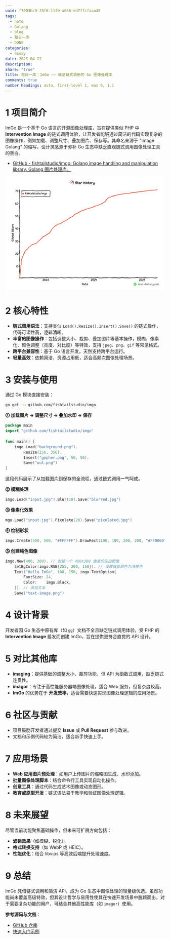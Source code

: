 ```yaml
---
uuid: f7003bc0-23f6-11f0-a666-ed7ffcfaaa45
tags:
  - note
  - Golang
  - blog
  - 每日一库
  - DONE
categories:
  - essay
date: 2025-04-27
description: 
share: "true"
title: 每日一库：ImGo —— 简洁链式调用的 Go 图像处理库
comments: true
number headings: auto, first-level 1, max 6, 1.1
---
```


# 1 项目简介

ImGo 是一个基于 Go 语言的开源图像处理库，旨在提供类似 PHP 中 **Intervention Image** 的链式调用体验，让开发者能够通过简洁的代码实现复杂的图像操作，例如加载、调整尺寸、叠加图片、保存等。其命名来源于 "Image Golang" 的缩写，设计灵感源于弥补 Go 生态中缺乏直观链式调用图像处理工具的空白。

- [GitHub - fishtailstudio/imgo: Golang image handling and manipulation library. Golang 图片处理库。](https://github.com/fishtailstudio/imgo)

![](assets/images/IMG-8D84F9E08F0EC078A40C254481A8510A.png)

# 2 核心特性

- **链式调用语法**：支持类似 `Load().Resize().Insert().Save()` 的链式操作，代码可读性高，逻辑清晰。
- **丰富的图像操作**：包括调整大小、裁剪、叠加图片等基本操作，模糊、像素化、颜色调整（亮度、对比度）等特效，支持 `jpeg`、`png`、`gif` 等常见格式。
- **跨平台兼容性**：基于 Go 语言开发，天然支持跨平台运行。
- **轻量高效**：依赖简洁，资源占用低，适合高频次图像处理场景。

# 3 安装与使用

通过 Go 模块直接安装：

```bash
go get -u github.com/fishtailstudio/imgo
```


**⓵ 加载图片 → 调整尺寸 → 叠加水印 → 保存**

```go
package main
import "github.com/fishtailstudio/imgo"

func main() {
    imgo.Load("background.png").
        Resize(250, 350).
        Insert("gopher.png", 50, 50).
        Save("out.png")
}
```

这段代码展示了从加载图片到保存的全流程，通过链式调用一气呵成。

**⓶ 模糊处理** 

```go
imgo.Load("input.jpg").Blur(10).Save("blurred.jpg")
```


**⓷ 像素化效果​**​

```go
mgo.Load("input.jpg").Pixelate(20).Save("pixelated.jpg")
```

​**​⓸ 绘制形状​**​

```go
imgo.Create(500, 500, "#FFFFFF").DrawRect(100, 100, 200, 200, "#FF0000").Save("rect.png")
```

**⓹ 创建纯色图像**

```go
imgo.New(400, 300). // 创建一个 400x300 像素的空白图像
    SetBgColor(imgo.RGB{255, 200, 150}). // 设置背景颜色为浅橙色
    Text("Hello ImGo", 100, 150, imgo.TextOption{
        FontSize: 24,
        Color:    imgo.Black,
    }). // 添加文本
    Save("text-image.png")
```

# 4 设计背景

开发者因 Go 生态中原有库（如 `gg`）文档不全且缺乏链式调用体验，受 PHP 的 **Intervention Image** 启发而创建 ImGo，旨在提供更符合直觉的 API 设计。

# 5 对比其他库

- **imaging**：提供基础的调整大小、裁剪功能，但 API 为函数式调用，缺乏链式连贯性。
- **imagor**：专注于高性能服务器端图像处理，适合 Web 服务，但复杂度较高。
- **ImGo** 的优势在于 **开发效率**，适合需要快速实现图像处理逻辑的应用场景。

# 6 社区与贡献

- 项目鼓励开发者通过提交 **Issue** 或 **Pull Request** 参与改进。
- 文档和示例代码较为简洁，适合新手快速上手。

# 7 应用场景

- **Web 应用图片预处理**：如用户上传图片的缩略图生成、水印添加。
- **批量图像处理脚本**：结合命令行工具实现自动化操作。
- ​**​创意工具​**​：通过代码生成艺术图像或动态图形。
- **教育或原型开发**：链式语法易于教学和验证图像处理逻辑。

# 8 未来展望
尽管当前功能聚焦基础操作，但未来可扩展方向包括：
- **滤镜效果**（如模糊、锐化）。
- **格式转换支持**（如 WebP 或 HEIC）。
- **性能优化**：结合 libvips 等高效后端提升处理速度。

# 9 总结
ImGo 凭借链式调用和简洁 API，成为 Go 生态中图像处理的轻量级优选。虽然功能尚未覆盖高级特效，但其设计哲学与易用性使其在快速开发场景中脱颖而出。对于需要复杂功能的用户，可结合其他高性能库（如 `imagor`）使用。

**参考源码与文档**：  
- [GitHub 仓库](https://github.com/fishtailstudio/imgo)
- [快速入门示例](https://www.codeleading.com/article/59596651895/)

